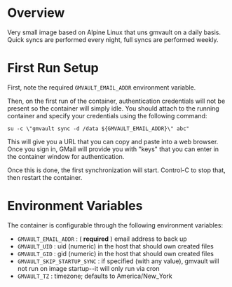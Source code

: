 # Overview
Very small image based on Alpine Linux that uns gmvault on a daily basis.
Quick syncs are performed every night, full syncs are performed weekly.

# First Run Setup
First, note the required `GMVAULT_EMAIL_ADDR` environment variable.

Then, on the first run of the container, authentication credentials will not be present so the container will simply idle.
You should attach to the running container and specify your credentials using the following command:

    su -c \"gmvault sync -d /data ${GMVAULT_EMAIL_ADDR}\" abc"

This will give you a URL that you can copy and paste into a web browser. Once you sign in, GMail will provide you with
"keys" that you can enter in the container window for authentication.

Once this is done, the first synchronization will start. Control-C to stop that, then restart the container.

# Environment Variables
The container is configurable through the following environment variables:

* `GMVAULT_EMAIL_ADDR` : ( **required** ) email address to back up
* `GMVAULT_UID` : uid (numeric) in the host that should own created files
* `GMVAULT_GID` : gid (numeric) in the host that should own created files
* `GMVAULT_SKIP_STARTUP_SYNC` : if specified (with any value), gmvault will not run on image startup--it will only run via cron
* `GMVAULT_TZ` : timezone; defaults to America/New_York

